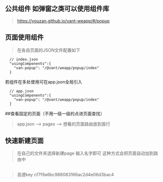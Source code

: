 ## 公共组件 如弹窗之类可以使用组件库
> https://youzan.github.io/vant-weapp/#/popup

## 页面使用组件
> 在各自页面的JSON文件配置如下
```
  // index.json
  "usingComponents":{
    "van-popup": "/@vant/weapp/popup/index"
  }
```

若组件在多处使用可在app.json全局引入
```
  // app.json
  "usingComponents":{
    "van-popup": "/@vant/weapp/popup/index"
  }
```

##查看固定的页面（不用一级一级的点进页面查找）
> app.json --> pages --> 想看的页面路由放到首行


## 快速新建页面
> 在自己的文件夹选择新建page 输入名字即可 这种方式会把页面自动加到路由中

##
> 高德key  cf7f9a6bc988083166ac2d4e06d3bac4